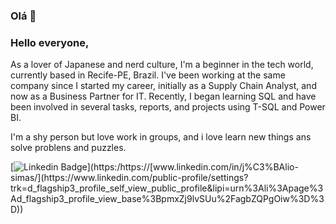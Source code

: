 ### Olá 👋


### Hello everyone,
  
As a lover of Japanese and nerd culture, I'm a beginner in the tech world, currently based in Recife-PE, Brazil. I've been working at the same company since I started my career, initially as a Supply Chain Analyst, and now as a Business Partner for IT. Recently, I began learning SQL and have been involved in several tasks, reports, and projects using T-SQL and Power BI.

I'm a shy person but love work in groups, and i love learn new things ans solve problens and puzzles.


[![Linkedin Badge](https://img.shields.io/badge/-LinkedIn-blue?style=flat-square&logo=Linkedin&logoColor=white&link=https://https://[www.linkedin.com/in/j%C3%BAlio-simas/](https://www.linkedin.com/public-profile/settings?trk=d_flagship3_profile_self_view_public_profile&lipi=urn%3Ali%3Apage%3Ad_flagship3_profile_view_base%3BpmxZj9lvSUu%2FagbZQPgOiw%3D%3D))](https:/https://[www.linkedin.com/in/j%C3%BAlio-simas/](https://www.linkedin.com/public-profile/settings?trk=d_flagship3_profile_self_view_public_profile&lipi=urn%3Ali%3Apage%3Ad_flagship3_profile_view_base%3BpmxZj9lvSUu%2FagbZQPgOiw%3D%3D))
